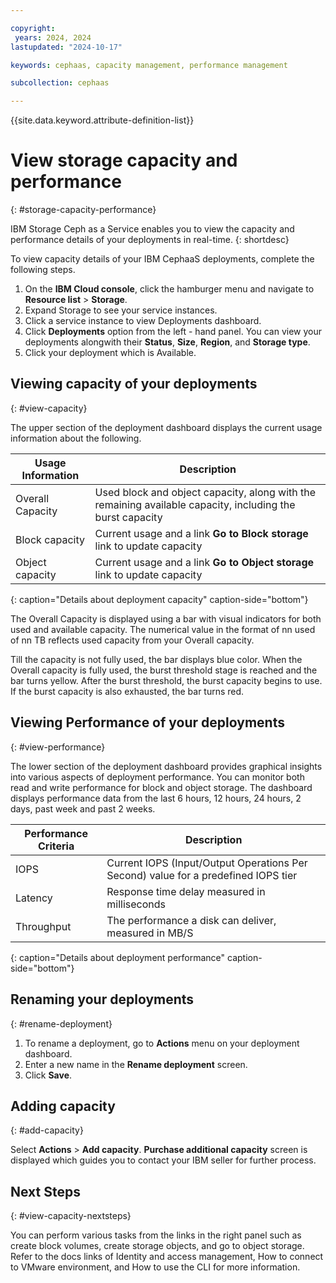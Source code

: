 ```yaml
---

copyright:
 years: 2024, 2024
lastupdated: "2024-10-17"

keywords: cephaas, capacity management, performance management

subcollection: cephaas

---
```


{{site.data.keyword.attribute-definition-list}}

# View storage capacity and performance
{: #storage-capacity-performance}

IBM Storage Ceph as a Service enables you to view the capacity and performance details of your deployments in real-time.
{: shortdesc}

To view capacity details of your IBM CephaaS deployments, complete the following steps.

1. On the **IBM Cloud console**, click the hamburger menu and navigate to **Resource list** > **Storage**.
2. Expand Storage to see your service instances. 
3. Click a service instance to view Deployments dashboard. 
4. Click **Deployments** option from the left - hand panel. You can view your deployments alongwith their **Status**, **Size**, **Region**, and **Storage type**. 
5. Click your deployment which is Available. 

## Viewing capacity of your deployments
{: #view-capacity}

The upper section of the deployment dashboard displays the current usage information about the following.

| Usage Information | Description |
|-------|-------------|
| Overall Capacity | Used block and object capacity, along with the remaining available capacity, including the burst capacity|
| Block capacity | Current usage and a link **Go to Block storage** link to update capacity |
| Object capacity | Current usage and a link **Go to Object storage** link to update capacity |
{: caption="Details about deployment capacity" caption-side="bottom"}

The Overall Capacity is displayed using a bar with visual indicators for both used and available capacity. The numerical value in the format of nn used of nn TB reflects used capacity from your Overall capacity.

Till the capacity is not fully used, the bar displays blue color. When the Overall capacity is fully used, the burst threshold stage is reached and the bar turns yellow. After the burst threshold, the burst capacity begins to use.
If the burst capacity is also exhausted, the bar turns red.

## Viewing Performance of your deployments
{: #view-performance}

The lower section of the deployment dashboard provides graphical insights into various aspects of deployment performance. You can monitor both read and write performance for block and object storage. The dashboard displays performance data from the last 6 hours, 12 hours, 24 hours, 2 days, past week and past 2 weeks.

| Performance Criteria | Description |
|-------|-------------|
| IOPS | Current IOPS (Input/Output Operations Per Second) value for a predefined IOPS tier |
| Latency | Response time delay measured in milliseconds |
| Throughput| The performance a disk can deliver, measured in MB/S|
{: caption="Details about deployment performance" caption-side="bottom"}



## Renaming your deployments
{: #rename-deployment}

1. To rename a deployment, go to **Actions** menu on your deployment dashboard.
2. Enter a new name in the **Rename deployment** screen.
3. Click **Save**.

## Adding capacity
{: #add-capacity}

Select **Actions** > **Add capacity**. **Purchase additional capacity** screen is displayed which guides you to contact your IBM seller for further process.

## Next Steps
{: #view-capacity-nextsteps}

You can perform various tasks from the links in the right panel such as create block volumes, create storage objects, and go to object storage. Refer to the docs links of Identity and access management, How to connect to VMware environment, and How to use the CLI for more information. 
